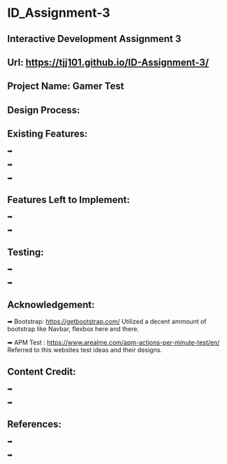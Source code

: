 # ID_Assignment-3
Interactive Development Assignment 3
---------
Url: https://tjj101.github.io/ID-Assignment-3/
--------------
Project Name: Gamer Test
----------------------------------------------------------------------------

Design Process:
-----------------------------------------------------------------------------

Existing Features:
-----------------------------------------------------------------------------

➡

➡

➡

Features Left to Implement:
-----------------------------------------------------------------------------
➡

➡

Testing:
------------------------------------------------------------------------------

➡

➡

Acknowledgement:
--------------------------------------------------------------------------------

➡ Bootstrap: https://getbootstrap.com/
Utilized a decent ammount of bootstrap like Navbar, flexbox here and there.

➡ APM Test : https://www.arealme.com/apm-actions-per-minute-test/en/
Referred to this websites test ideas and their designs.

Content Credit:
---------------------------------------------------------------------------------

➡

➡

References:
---------------------------------------------------------------------------------

➡

➡
